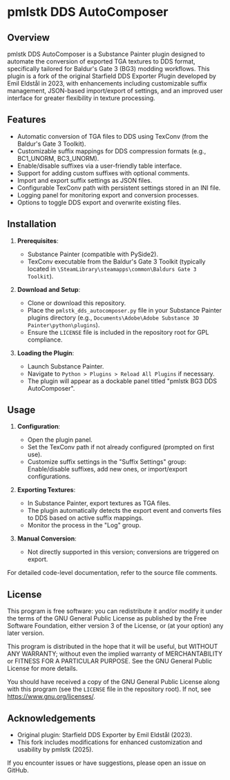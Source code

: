 # pmlstk DDS AutoComposer

## Overview

pmlstk DDS AutoComposer is a Substance Painter plugin designed to automate the conversion of exported TGA textures to DDS format, specifically tailored for Baldur's Gate 3 (BG3) modding workflows. This plugin is a fork of the original Starfield DDS Exporter Plugin developed by Emil Eldstål in 2023, with enhancements including customizable suffix management, JSON-based import/export of settings, and an improved user interface for greater flexibility in texture processing.

## Features

- Automatic conversion of TGA files to DDS using TexConv (from the Baldur's Gate 3 Toolkit).
- Customizable suffix mappings for DDS compression formats (e.g., BC1_UNORM, BC3_UNORM).
- Enable/disable suffixes via a user-friendly table interface.
- Support for adding custom suffixes with optional comments.
- Import and export suffix settings as JSON files.
- Configurable TexConv path with persistent settings stored in an INI file.
- Logging panel for monitoring export and conversion processes.
- Options to toggle DDS export and overwrite existing files.

## Installation

1. **Prerequisites**:
   - Substance Painter (compatible with PySide2).
   - TexConv executable from the Baldur's Gate 3 Toolkit (typically located in `\SteamLibrary\steamapps\common\Baldurs Gate 3 Toolkit`).

2. **Download and Setup**:
   - Clone or download this repository.
   - Place the `pmlstk_dds_autocomposer.py` file in your Substance Painter plugins directory (e.g., `Documents\Adobe\Adobe Substance 3D Painter\python\plugins`).
   - Ensure the `LICENSE` file is included in the repository root for GPL compliance.

3. **Loading the Plugin**:
   - Launch Substance Painter.
   - Navigate to `Python > Plugins > Reload All Plugins` if necessary.
   - The plugin will appear as a dockable panel titled "pmlstk BG3 DDS AutoComposer".

## Usage

1. **Configuration**:
   - Open the plugin panel.
   - Set the TexConv path if not already configured (prompted on first use).
   - Customize suffix settings in the "Suffix Settings" group: Enable/disable suffixes, add new ones, or import/export configurations.

2. **Exporting Textures**:
   - In Substance Painter, export textures as TGA files.
   - The plugin automatically detects the export event and converts files to DDS based on active suffix mappings.
   - Monitor the process in the "Log" group.

3. **Manual Conversion**:
   - Not directly supported in this version; conversions are triggered on export.

For detailed code-level documentation, refer to the source file comments.

## License

This program is free software: you can redistribute it and/or modify it under the terms of the GNU General Public License as published by the Free Software Foundation, either version 3 of the License, or (at your option) any later version.

This program is distributed in the hope that it will be useful, but WITHOUT ANY WARRANTY; without even the implied warranty of MERCHANTABILITY or FITNESS FOR A PARTICULAR PURPOSE. See the GNU General Public License for more details.

You should have received a copy of the GNU General Public License along with this program (see the `LICENSE` file in the repository root). If not, see <https://www.gnu.org/licenses/>.

## Acknowledgements

- Original plugin: Starfield DDS Exporter by Emil Eldstål (2023).
- This fork includes modifications for enhanced customization and usability by pmlstk (2025).

If you encounter issues or have suggestions, please open an issue on GitHub.
